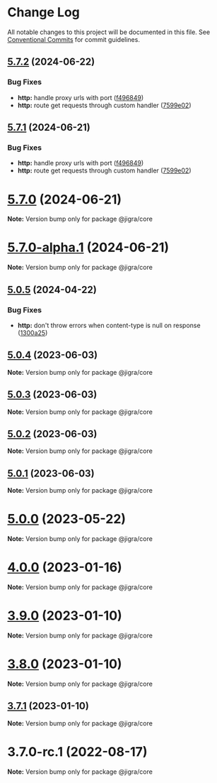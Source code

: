 # Change Log

All notable changes to this project will be documented in this file.
See [Conventional Commits](https://conventionalcommits.org) for commit guidelines.

## [5.7.2](https://github.com/familyjs/jigra/compare/5.6.0...5.7.2) (2024-06-22)

### Bug Fixes

- **http:** handle proxy urls with port ([f496849](https://github.com/familyjs/jigra/commit/f4968490e22629ffa85ff8f008df20ed6c81b4a0))
- **http:** route get requests through custom handler ([7599e02](https://github.com/familyjs/jigra/commit/7599e02fb4e876cef534b372f3620564d8f5a53c))

## [5.7.1](https://github.com/familyjs/jigra/compare/5.6.0...5.7.1) (2024-06-21)

### Bug Fixes

- **http:** handle proxy urls with port ([f496849](https://github.com/familyjs/jigra/commit/f4968490e22629ffa85ff8f008df20ed6c81b4a0))
- **http:** route get requests through custom handler ([7599e02](https://github.com/familyjs/jigra/commit/7599e02fb4e876cef534b372f3620564d8f5a53c))

# [5.7.0](https://github.com/familyjs/jigra/compare/5.6.0...5.7.0) (2024-06-21)

**Note:** Version bump only for package @jigra/core

# [5.7.0-alpha.1](https://github.com/familyjs/jigra/compare/5.6.0...5.7.0-alpha.1) (2024-06-21)

**Note:** Version bump only for package @jigra/core

## [5.0.5](https://github.com/familyjs/jigra/compare/5.0.4...5.0.5) (2024-04-22)

### Bug Fixes

- **http:** don't throw errors when content-type is null on response ([1300a25](https://github.com/familyjs/jigra/commit/1300a2500acbc0e2439cdb820cdd220c3a0e9aa5))

## [5.0.4](https://github.com/familyjs/jigra/compare/5.0.3...5.0.4) (2023-06-03)

**Note:** Version bump only for package @jigra/core

## [5.0.3](https://github.com/familyjs/jigra/compare/5.0.2...5.0.3) (2023-06-03)

**Note:** Version bump only for package @jigra/core

## [5.0.2](https://github.com/familyjs/jigra/compare/5.0.1...5.0.2) (2023-06-03)

**Note:** Version bump only for package @jigra/core

## [5.0.1](https://github.com/familyjs/jigra/compare/5.0.0...5.0.1) (2023-06-03)

**Note:** Version bump only for package @jigra/core

# [5.0.0](https://github.com/familyjs/jigra/compare/4.0.0...5.0.0) (2023-05-22)

**Note:** Version bump only for package @jigra/core

# [4.0.0](https://github.com/navify/jigra/compare/3.8.0...4.0.0) (2023-01-16)

**Note:** Version bump only for package @jigra/core

# [3.9.0](https://github.com/navify/jigra/compare/3.8.0...3.9.0) (2023-01-10)

**Note:** Version bump only for package @jigra/core

# [3.8.0](https://github.com/navify/jigra/compare/3.7.1...3.8.0) (2023-01-10)

**Note:** Version bump only for package @jigra/core

## [3.7.1](https://github.com/navify/jigra/compare/3.7.0-rc.1...3.7.1) (2023-01-10)

**Note:** Version bump only for package @jigra/core

# 3.7.0-rc.1 (2022-08-17)

**Note:** Version bump only for package @jigra/core
